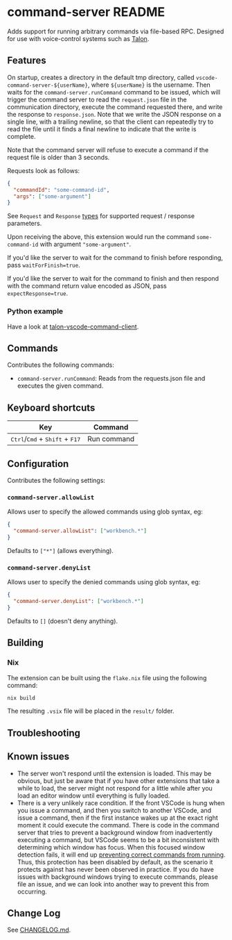 # command-server README

Adds support for running arbitrary commands via file-based RPC. Designed for
use with voice-control systems such as [Talon](https://talonvoice.com/).

## Features

On startup, creates a directory in the default tmp directory, called
`vscode-command-server-${userName}`, where `${userName}` is the username. Then
waits for the `command-server.runCommand` command to be issued, which will
trigger the command server to read the `request.json` file in the communication
directory, execute the command requested there, and write the response to
`response.json`. Note that we write the JSON response on a single line, with a
trailing newline, so that the client can repeatedly try to read the file until
it finds a final newline to indicate that the write is complete.

Note that the command server will refuse to execute a command if the request file is older than 3 seconds.

Requests look as follows:

```json
{
  "commandId": "some-command-id",
  "args": ["some-argument"]
}
```

See `Request` and `Response` [types](src/types.ts) for supported request / response parameters.

Upon receiving the above, this extension would run the command
`some-command-id` with argument `"some-argument"`.

If you'd like the server to wait for the command to finish before responding,
pass `waitForFinish=true`.

If you'd like the server to wait for the command to finish and then respond
with the command return value encoded as JSON, pass `expectResponse=true`.

### Python example

Have a look at
[talon-vscode-command-client](https://github.com/pokey/talon-vscode-command-client).

## Commands

Contributes the following commands:

- `command-server.runCommand`: Reads from the requests.json file and executes the given command.

## Keyboard shortcuts

| Key                                                                | Command     |
| ------------------------------------------------------------------ | ----------- |
| <kbd>Ctrl</kbd>/<kbd>Cmd</kbd> + <kbd>Shift</kbd> + <kbd>F17</kbd> | Run command |

## Configuration

Contributes the following settings:

### `command-server.allowList`

Allows user to specify the allowed commands using glob syntax, eg:

```json
{
  "command-server.allowList": ["workbench.*"]
}
```

Defaults to `["*"]` (allows everything).

### `command-server.denyList`

Allows user to specify the denied commands using glob syntax, eg:

```json
{
  "command-server.denyList": ["workbench.*"]
}
```

Defaults to `[]` (doesn't deny anything).

## Building

### Nix

The extension can be built using the `flake.nix` file using the following command:

```bash
nix build
```

The resulting `.vsix` file will be placed in the `result/` folder.

## Troubleshooting

## Known issues

- The server won't respond until the extension is loaded. This may be obvious,
  but just be aware that if you have other extensions that take a while to
  load, the server might not respond for a little while after you load an
  editor window until everything is fully loaded.
- There is a very unlikely race condition. If the front VSCode is hung
  when you issue a command, and then you switch to another VSCode, and issue a
  command, then if the first instance wakes up at the exact right moment it
  could execute the command. There is code in the command server that tries to
  prevent a background window from inadvertently executing a command, but
  VSCode seems to be a bit inconsistent with determining which window has
  focus. When this focused window detection fails, it will end up [preventing
  correct commands from running](https://github.com/knausj85/knausj_talon/issues/466). Thus, this protection has been disabled by
  default, as the scenario it protects against has never been observed in practice. If you do have issues with background windows trying to execute
  commands, please file an issue, and we can look into another way to prevent
  this from occurring.

## Change Log

See [CHANGELOG.md](CHANGELOG.md).

